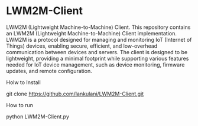 # LWM2M-Client
LWM2M (Lightweight Machine-to-Machine) Client.  This repository contains an LWM2M (Lightweight Machine-to-Machine) Client implementation. LWM2M is a protocol designed for managing and monitoring IoT (Internet of Things) devices, enabling secure, efficient, and low-overhead communication between devices and servers. The client is designed to be lightweight, providing a minimal footprint while supporting various features needed for IoT device management, such as device monitoring, firmware updates, and remote configuration.

Holw to Install

git clone https://github.com/Iankulani/LWM2M-Client.git

How to run

python LWM2M-Client.py


